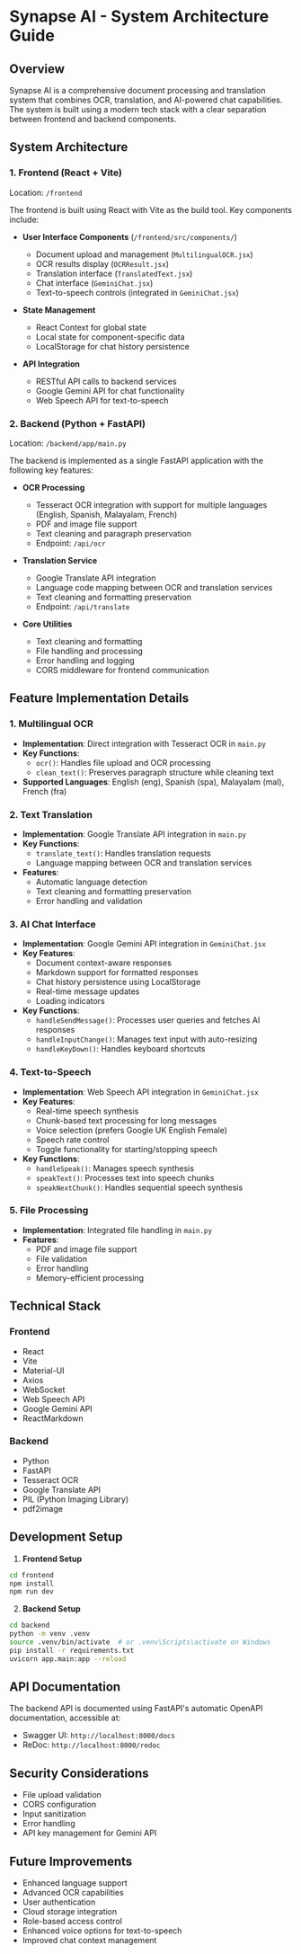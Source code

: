 # Synapse AI - System Architecture Guide

## Overview

Synapse AI is a comprehensive document processing and translation system that combines OCR, translation, and AI-powered chat capabilities. The system is built using a modern tech stack with a clear separation between frontend and backend components.

## System Architecture

### 1. Frontend (React + Vite)

Location: `/frontend`

The frontend is built using React with Vite as the build tool. Key components include:

- **User Interface Components** (`/frontend/src/components/`)

  - Document upload and management (`MultilingualOCR.jsx`)
  - OCR results display (`OCRResult.jsx`)
  - Translation interface (`TranslatedText.jsx`)
  - Chat interface (`GeminiChat.jsx`)
  - Text-to-speech controls (integrated in `GeminiChat.jsx`)

- **State Management**

  - React Context for global state
  - Local state for component-specific data
  - LocalStorage for chat history persistence

- **API Integration**
  - RESTful API calls to backend services
  - Google Gemini API for chat functionality
  - Web Speech API for text-to-speech

### 2. Backend (Python + FastAPI)

Location: `/backend/app/main.py`

The backend is implemented as a single FastAPI application with the following key features:

- **OCR Processing**

  - Tesseract OCR integration with support for multiple languages (English, Spanish, Malayalam, French)
  - PDF and image file support
  - Text cleaning and paragraph preservation
  - Endpoint: `/api/ocr`

- **Translation Service**

  - Google Translate API integration
  - Language code mapping between OCR and translation services
  - Text cleaning and formatting preservation
  - Endpoint: `/api/translate`

- **Core Utilities**
  - Text cleaning and formatting
  - File handling and processing
  - Error handling and logging
  - CORS middleware for frontend communication

## Feature Implementation Details

### 1. Multilingual OCR

- **Implementation**: Direct integration with Tesseract OCR in `main.py`
- **Key Functions**:
  - `ocr()`: Handles file upload and OCR processing
  - `clean_text()`: Preserves paragraph structure while cleaning text
- **Supported Languages**: English (eng), Spanish (spa), Malayalam (mal), French (fra)

### 2. Text Translation

- **Implementation**: Google Translate API integration in `main.py`
- **Key Functions**:
  - `translate_text()`: Handles translation requests
  - Language mapping between OCR and translation services
- **Features**:
  - Automatic language detection
  - Text cleaning and formatting preservation
  - Error handling and validation

### 3. AI Chat Interface

- **Implementation**: Google Gemini API integration in `GeminiChat.jsx`
- **Key Features**:
  - Document context-aware responses
  - Markdown support for formatted responses
  - Chat history persistence using LocalStorage
  - Real-time message updates
  - Loading indicators
- **Key Functions**:
  - `handleSendMessage()`: Processes user queries and fetches AI responses
  - `handleInputChange()`: Manages text input with auto-resizing
  - `handleKeyDown()`: Handles keyboard shortcuts

### 4. Text-to-Speech

- **Implementation**: Web Speech API integration in `GeminiChat.jsx`
- **Key Features**:
  - Real-time speech synthesis
  - Chunk-based text processing for long messages
  - Voice selection (prefers Google UK English Female)
  - Speech rate control
  - Toggle functionality for starting/stopping speech
- **Key Functions**:
  - `handleSpeak()`: Manages speech synthesis
  - `speakText()`: Processes text into speech chunks
  - `speakNextChunk()`: Handles sequential speech synthesis

### 5. File Processing

- **Implementation**: Integrated file handling in `main.py`
- **Features**:
  - PDF and image file support
  - File validation
  - Error handling
  - Memory-efficient processing

## Technical Stack

### Frontend

- React
- Vite
- Material-UI
- Axios
- WebSocket
- Web Speech API
- Google Gemini API
- ReactMarkdown

### Backend

- Python
- FastAPI
- Tesseract OCR
- Google Translate API
- PIL (Python Imaging Library)
- pdf2image

## Development Setup

1. **Frontend Setup**

```bash
cd frontend
npm install
npm run dev
```

2. **Backend Setup**

```bash
cd backend
python -m venv .venv
source .venv/bin/activate  # or .venv\Scripts\activate on Windows
pip install -r requirements.txt
uvicorn app.main:app --reload
```

## API Documentation

The backend API is documented using FastAPI's automatic OpenAPI documentation, accessible at:

- Swagger UI: `http://localhost:8000/docs`
- ReDoc: `http://localhost:8000/redoc`

## Security Considerations

- File upload validation
- CORS configuration
- Input sanitization
- Error handling
- API key management for Gemini API

## Future Improvements

- Enhanced language support
- Advanced OCR capabilities
- User authentication
- Cloud storage integration
- Role-based access control
- Enhanced voice options for text-to-speech
- Improved chat context management
